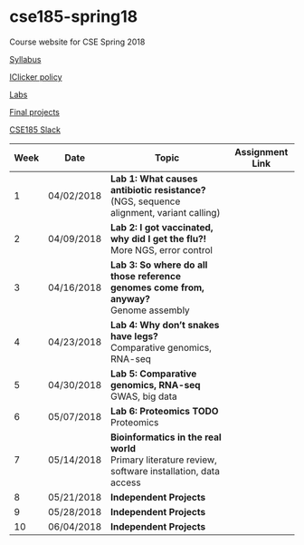# cse185-spring18
Course website for CSE Spring 2018

[Syllabus](https://github.com/gymreklab/cse185-spring18/blob/master/cse185-spring18-syllabus.md)

[IClicker policy](https://github.com/gymreklab/cse185-spring18/blob/master/cse185-spring18-clickers.md)

[Labs](cse185-spring18-labs.md)

[Final projects](TODO)

[CSE185 Slack](cse185-sp18.slack.com)


| Week | Date | Topic | Assignment Link |
|----------|----------|-------|------- |
| 1 | 04/02/2018 | **Lab 1: What causes antibiotic resistance?** <br> (NGS, sequence alignment, variant calling) | |
| 2 | 04/09/2018 | **Lab 2: I got vaccinated, why did I get the flu?!** <br> More NGS, error control | |
| 3 | 04/16/2018 | **Lab 3: So where do all those reference genomes come from, anyway?** <br> Genome assembly | |
| 4 | 04/23/2018 | **Lab 4: Why don’t snakes have legs?** <br> Comparative genomics, RNA-seq| |
| 5 | 04/30/2018 | **Lab 5: Comparative genomics, RNA-seq** <br> GWAS, big data| |
| 6 | 05/07/2018 | **Lab 6: Proteomics TODO** <br> Proteomics| |
| 7 | 05/14/2018 | **Bioinformatics in the real world** <br> Primary literature review, software installation, data access| |
| 8 | 05/21/2018 | **Independent Projects**| |
| 9 | 05/28/2018 | **Independent Projects**| |
| 10 | 06/04/2018 | **Independent Projects**| |

